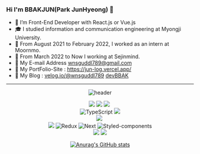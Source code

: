 

### Hi I'm BBAKJUN(Park JunHyeong) 👋

- 🌱 I’m Front-End Developer with React.js or Vue.js
- 🎓 I studied information and communication engineering at Myongji University.
- :office: From August 2021 to February 2022, I worked as an intern at Moornmo.
- :office: From March 2022 to Now I working at Sejinmind.
- :e-mail: My E-mail Address wnsguddl789@gmail.com
- 🤔 My PortFolio-Site : https://jun-log.vercel.app/
- 🤔 My Blog : [velog.io/@wnsguddl789](https://velog.io/@wnsguddl789) [devBBAK](https://dev-bbak.site/)


<hr>

<div align='center'>
 
 ![header](https://capsule-render.vercel.app/api?type=waving&color=auto&height=300&section=header&text=BBAK%20JUN&fontSize=50&animation=fadeIn&fontAlignY=38&descAlignY=51&descAlign=62)
 
 <div>
   <img src="https://img.shields.io/badge/HTML5-E34F26?style=flat-square&logo=HTML5&logoColor=white"/>
   <img src="https://img.shields.io/badge/CSS3-1572B6?style=flat-square&logo=CSS3&logoColor=white"/>
   <img src="https://img.shields.io/badge/Scss-CC6699?style=flat-square&logo=Sass&logoColor=white"/></a>&nbsp 
 </div>
 <div>
  <img alt="TypeScript" src="https://img.shields.io/badge/Typescript-3178C6?style=flat-square&logo=Typescript&logoColor=white"/>
  <img src="https://img.shields.io/badge/JavaScript-F7DF1E?style=flat-square&logo=JavaScript&logoColor=white"/>
 </div>
 <div>
  <img src="https://img.shields.io/badge/Node.js-339933?style=flat-square&logo=Node.js&logoColor=white"/></a>&nbsp 
 </div>
 
 <div>
  <img src="https://img.shields.io/badge/React-00BCF6?style=flat-square&logo=React&logoColor=white"/>
  <img alt="Redux"   src="https://img.shields.io/badge/Redux-764ABC?style=flat-square&logo=Redux&logoColor=white"/>
  <img alt="Next"   src="https://img.shields.io/badge/Next-000?style=flat-square&logo=Nextjs&logoColor=white"/>
  <img alt="Styled-components" src="https://img.shields.io/badge/Styled-components-yellow?style=flat-square&logo=Emotion&logoColor=white"/>
  
 </div>
 
 <div>
  <img src="https://img.shields.io/badge/PostgreSQL-4169E1?style=flat-square&logo=PostgreSQL&logoColor=white"/>
  <img src="https://img.shields.io/badge/MySQL-00591?style=flat-square&logo=mysql&logoColor=white"/>
 </div>
</div>
<div align=center>

[![Anurag's GitHub stats](https://github-readme-stats.vercel.app/api?username=wnsguddl789&show_icons=true&theme=dark)](https://github.com/anuraghazra/github-readme-stats)</a>
</div>
